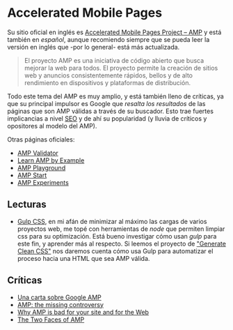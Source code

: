 # Accelerated Mobile Pages

Su sitio oficial en inglés es [Accelerated Mobile Pages Project – AMP](https://www.ampproject.org) y está también en _español_, aunque recomiendo siempre que se pueda leer la versión en inglés que -por lo general- está más actualizada.

>El proyecto AMP es una iniciativa de código abierto que busca mejorar la web para todos. El proyecto permite la creación de sitios web y anuncios consistentemente rápidos, bellos y de alto rendimiento en dispositivos y plataformas de distribución.

Todo este tema del AMP es muy amplio, y está también lleno de críticas, ya que su principal impulsor es Google que _resalta los resultados_ de las páginas que son AMP válidas a través de su buscador. Esto trae fuertes implicancias a nivel [SEO](/c/seo.md) y de ahí su popularidad (y lluvia de críticos y opositores al modelo del AMP).

Otras páginas oficiales:

- [AMP Validator](https://validator.ampproject.org/)
- [Learn AMP by Example](https://ampbyexample.com/)
- [AMP Playground](https://ampbyexample.com/playground/)
- [AMP Start](https://www.ampstart.com/)
- [AMP Experiments](https://cdn.ampproject.org/experiments.html)

## Lecturas

- [Gulp CSS](/c/js/webs.md#gulp-css), en mi afán de minimizar al máximo las cargas de varios proyectos web, me topé con herramientas de _node_ que permiten limpiar css para su optimización. Está bueno investigar cómo usan _gulp_ para este fin, y aprender más al respecto. Si leemos el proyecto de ["Generate Clean CSS"](https://github.com/uncompiled/amp-bootstrap-example#step-4-generate-clean-css) nos daremos cuenta cómo usa Gulp para automatizar el proceso hacia una HTML que sea AMP válida.

## Críticas

- [Una carta sobre Google AMP](http://ampletter.org/?lang=es)
- [AMP: the missing controversy](https://ferdychristant.com/amp-the-missing-controversy-3b424031047)
- [Why AMP is bad for your site and for the Web](https://medium.com/@danbuben/why-amp-is-bad-for-your-site-and-for-the-web-e4d060a4ff31)
- [The Two Faces of AMP](https://timkadlec.com/remembers/2018-02-14-the-two-faces-of-amp/)